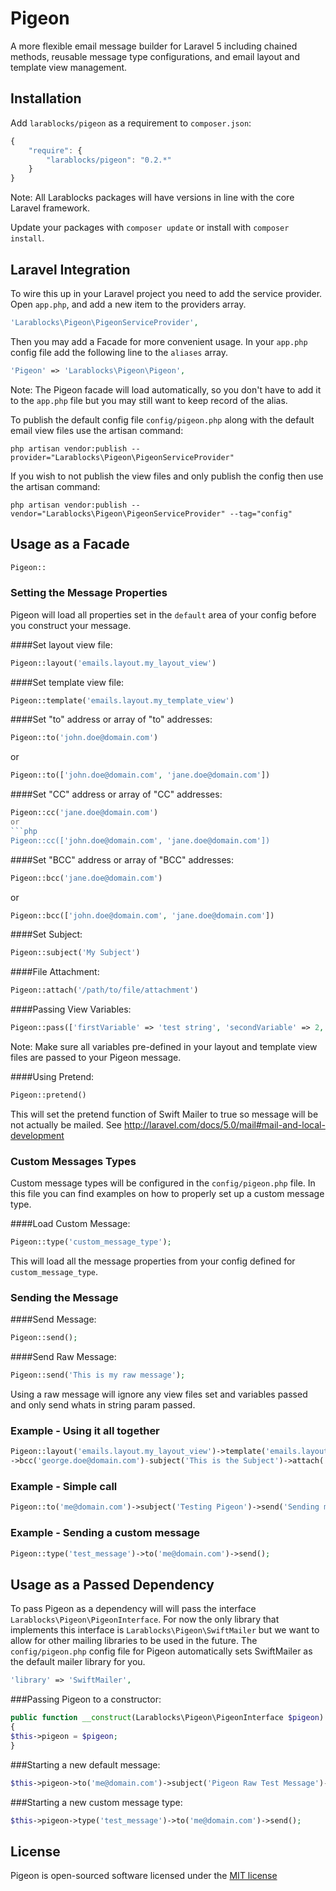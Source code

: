Pigeon
===============
A more flexible email message builder for Laravel 5 including chained methods, reusable message type configurations, and email layout and template view management.

## Installation

Add `larablocks/pigeon` as a requirement to `composer.json`:

```javascript
{
    "require": {
        "larablocks/pigeon": "0.2.*"
    }
}
```

Note: All Larablocks packages will have versions in line with the core Laravel framework.

Update your packages with `composer update` or install with `composer install`.

## Laravel Integration

To wire this up in your Laravel project you need to add the service provider. Open `app.php`, and add a new item to the providers array.

```php
'Larablocks\Pigeon\PigeonServiceProvider',
```

Then you may add a Facade for more convenient usage. In your `app.php` config file add the following line to the `aliases` array.

```php
'Pigeon' => 'Larablocks\Pigeon\Pigeon',
```

Note: The Pigeon facade will load automatically, so you don't have to add it to the `app.php` file but you may still want 
to keep record of the alias.

To publish the default config file `config/pigeon.php` along with the default email view files use the artisan command: 

`php artisan vendor:publish --provider="Larablocks\Pigeon\PigeonServiceProvider"`

If you wish to not publish the view files and only publish the config then use the artisan command:

`php artisan vendor:publish --vendor="Larablocks\Pigeon\PigeonServiceProvider" --tag="config"`

## Usage as a Facade

```php
Pigeon::
```

### Setting the Message Properties

Pigeon will load all properties set in the `default` area of your config before you construct your message.

####Set layout view file:
```php
Pigeon::layout('emails.layout.my_layout_view')
```

####Set template view file:
```php
Pigeon::template('emails.layout.my_template_view')
```

####Set "to" address or array of "to" addresses:
```php
Pigeon::to('john.doe@domain.com') 
```
or
```php
Pigeon::to(['john.doe@domain.com', 'jane.doe@domain.com']) 
```

####Set "CC" address or array of "CC" addresses:
```php
Pigeon::cc('jane.doe@domain.com')
or
```php
Pigeon::cc(['john.doe@domain.com', 'jane.doe@domain.com']) 
```

####Set "BCC" address or array of "BCC" addresses:
```php
Pigeon::bcc('jane.doe@domain.com')
```
or
```php
Pigeon::bcc(['john.doe@domain.com', 'jane.doe@domain.com']) 
```

####Set Subject:
```php
Pigeon::subject('My Subject') 
```

####File Attachment:
```php
Pigeon::attach('/path/to/file/attachment')
```

####Passing View Variables:
```php
Pigeon::pass(['firstVariable' => 'test string', 'secondVariable' => 2, 'thirdVariable' => true])
```
Note: Make sure all variables pre-defined in your layout and template view files are passed to your Pigeon message.

####Using Pretend:
```php
Pigeon::pretend()
```

This will set the pretend function of Swift Mailer to true so message will be not actually be mailed.
See http://laravel.com/docs/5.0/mail#mail-and-local-development

### Custom Messages Types

Custom message types will be configured in the `config/pigeon.php` file. In this file you can find examples on how 
to properly set up a custom message type.

####Load Custom Message:
```php
Pigeon::type('custom_message_type');
```

This will load all the message properties from your config defined for `custom_message_type`.

### Sending the Message

####Send Message:
```php
Pigeon::send();
```

####Send Raw Message:
```php
Pigeon::send('This is my raw message');
```

Using a raw message will ignore any view files set and variables passed and only send whats in string param passed.


### Example - Using it all together

```php
Pigeon::layout('emails.layout.my_layout_view')->template('emails.layout.my_template_view')->to(['john.doe@domain.com', 'jane.doe@domain.com'])->cc('fred.doe@domain.com')
->bcc('george.doe@domain.com')-subject('This is the Subject')->attach('/path/to/file/attachment')->pass(['firstVariable' => 'test string', 'secondVariable' => 2, 'thirdVariable' => true])->send();
```

### Example - Simple call

```php
Pigeon::to('me@domain.com')->subject('Testing Pigeon')->send('Sending myself a quick raw message');
```

### Example - Sending a custom message

```php
Pigeon::type('test_message')->to('me@domain.com')->send();
```

## Usage as a Passed Dependency

To pass Pigeon as a dependency will will pass the interface `Larablocks\Pigeon\PigeonInterface`. For now the only library 
that implements this interface is `Larablocks\Pigeon\SwiftMailer` but we want to allow for other mailing libraries to be used in the future.
The `config/pigeon.php` config file for Pigeon automatically sets SwiftMailer as the default mailer library for you.

```php
'library' => 'SwiftMailer',
```

###Passing Pigeon to a constructor:
```php
public function __construct(Larablocks\Pigeon\PigeonInterface $pigeon) 
{
$this->pigeon = $pigeon;
}
```

###Starting a new default message:

```php
$this->pigeon->to('me@domain.com')->subject('Pigeon Raw Test Message')->send('Sending myself a quick raw message');
```

###Starting a new custom message type:
```php
$this->pigeon->type('test_message')->to('me@domain.com')->send();
```

## License

Pigeon is open-sourced software licensed under the [MIT license](http://opensource.org/licenses/MIT)